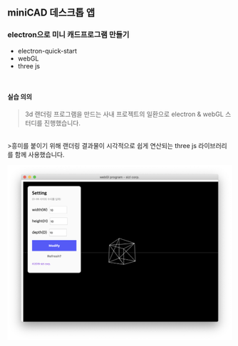 ## miniCAD 데스크톱 앱

### electron으로 미니 캐드프로그램 만들기 ###
- electron-quick-start
- webGL
- three js
<br>

#### 실습 의의 ####

>3d 랜더링 프로그램을 만드는 사내 프로젝트의 일환으로
>electron & webGL 스터디를 진행했습니다.
<br>
>흥미를 붙이기 위해 랜더링 결과물이 시각적으로 쉽게 연산되는 three js 라이브러리를 함께 사용했습니다.

![coverimage](./src/images/coveriamge.png)
